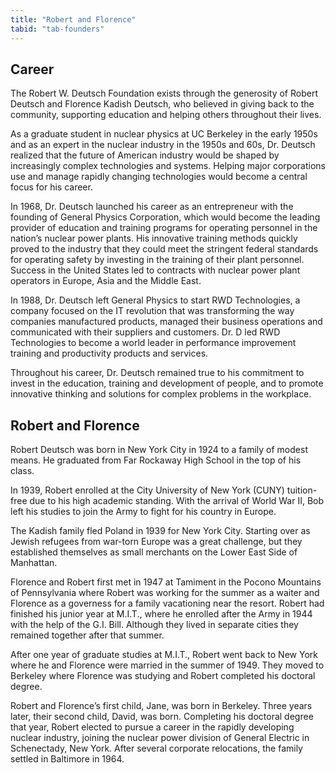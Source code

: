 ```yaml
---
title: "Robert and Florence"
tabid: "tab-founders"
---
```


## Career

The Robert W. Deutsch Foundation exists through the generosity of Robert Deutsch and Florence Kadish Deutsch, who believed in giving back to the community, supporting education and helping others throughout their lives.

As a graduate student in nuclear physics at UC Berkeley in the early 1950s and as an expert in the nuclear industry in the 1950s and 60s, Dr. Deutsch realized that the future of American industry would be shaped by increasingly complex technologies and systems. Helping major corporations use and manage rapidly changing technologies would become a central focus for his career.

In 1968, Dr. Deutsch launched his career as an entrepreneur with the founding of General Physics Corporation, which would become the leading provider of education and training programs for operating personnel in the nation’s nuclear power plants. His innovative training methods quickly proved to the industry that they could meet the stringent federal standards for operating safety by investing in the training of their plant personnel. Success in the United States led to contracts with nuclear power plant operators in Europe, Asia and the Middle East.

In 1988, Dr. Deutsch left General Physics to start RWD Technologies, a company focused on the IT revolution that was transforming the way companies manufactured products, managed their business operations and communicated with their suppliers and customers. Dr. D led RWD Technologies to become a world leader in performance improvement training and productivity products and services.

Throughout his career, Dr. Deutsch remained true to his commitment to invest in the education, training and development of people, and to promote innovative thinking and solutions for complex problems in the workplace.

## Robert and Florence

Robert Deutsch was born in New York City in 1924 to a family of modest means. He graduated from Far Rockaway High School in the top of his class.

In 1939, Robert enrolled at the City University of New York (CUNY) tuition-free due to his high academic standing. With the arrival of World War II, Bob left his studies to join the Army to fight for his country in Europe.

The Kadish family fled Poland in 1939 for New York City. Starting over as Jewish refugees from war-torn Europe was a great challenge, but they established themselves as small merchants on the Lower East Side of Manhattan.

Florence and Robert first met in 1947 at Tamiment in the Pocono Mountains of Pennsylvania where Robert was working for the summer as a waiter and Florence as a governess for a family vacationing near the resort. Robert had finished his junior year at M.I.T., where he enrolled after the Army in 1944 with the help of the G.I. Bill. Although they lived in separate cities they remained together after that summer.

After one year of graduate studies at M.I.T., Robert went back to New York where he and Florence were married in the summer of 1949. They moved to Berkeley where Florence was studying and Robert completed his doctoral degree.

Robert and Florence’s first child, Jane, was born in Berkeley. Three years later, their second child, David, was born. Completing his doctoral degree that year, Robert elected to pursue a career in the rapidly developing nuclear industry, joining the nuclear power division of General Electric in Schenectady, New York. After several corporate relocations, the family settled in Baltimore in 1964.

